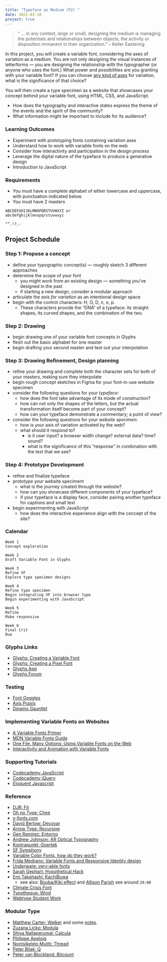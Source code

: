 ```yaml
---
title: "Typeface as Medium (P2) "
date: 2021-03-18
project: true
---
```



> “ ... in any context, large or small, designing the medium is managing the potentials and relationships between objects, the activity or disposition immanent in their organization.” – Keller Eastering


In this project, you will create a variable font, considering the axes of variation as a medium. You are not only designing the visual instances of letterforms — you are designing the relationship with the typographer (or anyone who uses the font.) What power and possibilities are you granting with your variable font? If you can choose [any kind of axes](https://v-fonts.com/) for variation, what is the significance of that choice?

You will then create a type specimen as a website that showcases your concept behind your variable font, using HTML, CSS, and JavaScript.

* How does the typography and interactive states express the theme of the events and the spirit of the community?
* What information might be important to include for its audience?

### Learning Outcomes

* Experiment with prototyping fonts containing variation axes
* Understand how to work with variable fonts on the web
* Consider how interactivity and participation in the design process
* Leverage the digital nature of the typeface to produce a generative design
* Introduction to JavaScript

### Requirements

* You must have a complete alphabet of either lowercase and uppercase, with punctuation indicated below.
* You must have 2 masters

```
ABCDEFGHIJKLMNOPQRSTUVWXYZ or
abcdefghijklmnopqrstuvwxyz

“”.!?,-
```

## Project Schedule


### Step 1: Propose a concept

- define your typographic concept(s) — roughly sketch 3 different approaches
- determine the scope of your font
	- you might work from an existing design — something you’ve designed in the past 
	- if starting a new design, consider a modular approach
- articulate the *axis for variation* as an intentional design space
- begin with the control characters: H, O, D, n, o, p.
  - These characters provide the “DNA” of a typeface: its straight shapes, its curved shapes, and the combination of the two.


### Step 2: Drawing

- begin drawing one of your variable font concepts in Glyphs
- flesh out the basic alphabet for one master
- begin drafting your second master and test out your interpolation


### Step 3: Drawing Refinement, Design planning

- refine your drawing and complete both the character sets for both of your masters, making sure they interpolate
- begin rough concept sketches in Figma for your font-in-use website specimen
- consider the following questions for your *typeface*:
  - how does the font take advantage of its mode of construction?
  - how can not only the shapes of the letters, but the actual transformation itself become part of your concept?
  - how can your typeface demonstrate a commentary; a point of view?
- consider the following questions for your *website specimen*:
  - how is your axis of variation activated by the web?
  - what should it respond to?
    - is it user input? a browser width change? external data? time? sound?
    - what is the significance of this “response” in combination with the text that we see?


### Step 4: Prototype Development

- refine and finalize typeface
- prototype your website speciment
  - what is the journey created through the website?
  - how can you showcase different components of your typeface?
  - if your typeface is a display face, consider pairing another typeface for captions and small text
- begin experimenting with JavaScript
  - how does the interactive experience align with the concept of the site?

### Calendar

```
Week 1
Concept exploration

Week 2
Draft Variable Font in Glyphs

Week 3
Refine VF
Explore type specimen designs

Week 4
Refine type specimen
Begin integrating VF into browser type
Begin experimenting with JavaScript

Week 5
Refine
Make responsive

Week 6
Final Crit
Due
```


### Glyphs Links
- [Glyphs: Creating a Variable Font](https://glyphsapp.com/tutorials/creating-a-variable-font)
- [Glyphs: Creating a Pixel Font](https://glyphsapp.com/learn/pixelfont)
- [Glyphs App](https://glyphsapp.com/tutorials)
- [Glyphs Forum](https://forum.glyphsapp.com/)


### Testing
- [Font Goggles](https://github.com/justvanrossum/fontgoggles/releases/tag/v1.1)
- [Axis Praxis](https://www.axis-praxis.org/specimens/__DEFAULT__")
- [Dinamo Gauntlet](https://dinamodarkroom.com/gauntlet/)


### Implementing Variable Fonts on Websites
- [A Variable Fonts Primer](https://variablefonts.io/)
- [MDN Variable Fonts Guide](https://developer.mozilla.org/en-US/docs/Web/CSS/CSS_Fonts/Variable_Fonts_Guide)
- [One File, Many Options: Using Variable Fonts on the Web](https://css-tricks.com/one-file-many-options-using-variable-fonts-web/)
- [Interactivity and Animation with Variable Fonts](https://24ways.org/2019/interactivity-and-animation-with-variable-fonts/)


### Supporting Tutorials
- [Codecademy JavaScript](https://www.codecademy.com/learn/introduction-to-javascript)
- [Codecademy jQuery](https://www.codecademy.com/learn/learn-jquery)
- [Eloquent Javascript](https://eloquentjavascript.net/)


### Reference
- [DJR: Fit](https://djr.com/fit/)
- [Oh no Type: Chee](https://v-fonts.com/fonts/cheee-variable)
- [v-fonts.com](https://v-fonts.com/)
- [David Berlow: Decovar](https://www.typenetwork.com/brochure/decovar-a-decorative-variable-font-by-david-berlow#?skelID=SA&skel=0.82&termID=TA&term=1)
- [Arrow Type: Recursive](https://www.recursive.design/)
- [Gen Ramirez: Entorno](https://www.typemedia2018.com/gen)
- [Andrew Johnson: AR Optical Typography](https://www.aetherpoint.com/casestudy/AR-optical-typography/)
- [Kontrapunkt: Goertek](https://www.kontrapunkt.com/work/goertek/)
- [SF Symphony](https://www.wearecollins.com/work/sf-symphony/)
- [Variable Color Fonts, how do they work?](https://www.typearture.com/howdotheywork/)
- [Frida Medrano: Variable Fonts and Responsive Identity design](https://theblog.adobe.com/heres-why-you-should-be-thinking-about-responsive-logo-design/)
- [Underware: very-able fonts](http://very-able-fonts.com/)
- [Sarah Gephart: Hypothetical Hack](http://mgmtdesign.com/digressions/home/type-and-gender/hypothetical-hack/)
- [Emi Takahashi: KachiBuwa](https://www.emitakahashi.ca/kachibuwa#0)
  - see also: [Bouba/Kiki effect](https://en.wikipedia.org/wiki/Bouba/kiki_effect) and [Allison Parish](https://www.youtube.com/watch?v=L3D0JEA1Jdc&ab_channel=StrangeLoopConference) see around `29:00`
- [Climate Crisis Font](https://kampanjat.hs.fi/climatefont/index.html)
- [Typotheque: Wind](https://www.typotheque.com/fonts/wind/about)
- [Webtype Student Work](https://risd-web.github.io/webtype-spring2020/students/)


### Modular Type
- [Matthew Carter: Walker](https://walkerart.org/minnesotabydesign/objects/walker) and some [notes](https://walkerart.org/magazine/matthew-carter).
- [Zuzana Licko: Modula](https://www.emigre.com/Fonts/Modula)
- [Shiva Nallaperumal: Calcula](https://www.typotheque.com/blog/calcula_a_geometrical_layering_display_typeface_with_thousands_of_ligatures)
- [Philippe Apeloig](https://apeloig.com/type/typographie/)
- [Nontsikelelo Mutiti: Thread](http://nontsikelelomutiti.com/2017/03/04/the-digital-in-black-hair-aesthetics/)
- [Peter Bilak: Q](https://eyeondesign.aiga.org/peter-bilaks-playful-buildable-type-system-q-is-the-lego-of-typefaces/)
- [Peter van Blockland: Bitcount ](https://bitcount.typenetwork.com/)

